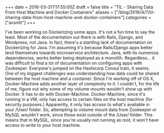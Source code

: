 +++
date = 2016-03-31T17:55:00Z
draft = false
title = "TIL - Sharing Data From Host Machine and Docker Containers"
aliases = ["/blog/2016/4/7/til-sharing-data-from-host-machine-and-docker-containers"]
categories = ["avsnitt"]
+++

I've been working on Dockerizing some apps.
It's not a fun time to say the least. Most of the documentation out there is with Rails, Django, and Wordpress, not Java. In fact, there's a startling lack of documentation on Dockerizing for Java. I'm assuming it's because Rails/Django apps better lend themselves towards microservice architecture. Java, with its numerous dependencies, works better being deployed as a monolith.
Regardless... it was difficult to find a lot of documentation on configuring apps with Zookeeper. Everyone's jumped on the Hashicorp Consul train, it seems.&nbsp;
One of my biggest challenges was understanding how data could be shared between the host machine and a container. Since I'm working off of OS X, Docker-Machine adds another layer of complexity to it. I couldn't, for the life of me, figure out why some of my volume mounts wouldn't show up with Docker.
It has to do with Docker-Machine. Docker-Machine, since it's running in a VM, only has access to certain files on the host machine (for security purposes.) Apparently, it only has access to what's available in your /User/ folder. So, attempting to volume mount data from Zookeeper or MySQL wouldn't work, since those exist outside of the /User/ folder. This means that in MySQL, since you're usually not running as root, it won't have access to write to your host machine.

